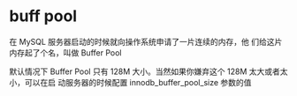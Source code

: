 # buff pool

在 MySQL 服务器启动的时候就向操作系统申请了一片连续的内存，他 们给这片内存起了个名，叫做 Buffer Pool 



默认情况下 Buffer Pool 只有 128M 大小。当然如果你嫌弃这个 128M 太大或者太小，可以在启 动服务器的时候配置 innodb_buffer_pool_size 参数的值

